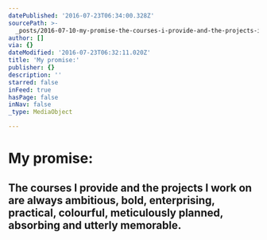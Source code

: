 ```yaml
---
datePublished: '2016-07-23T06:34:00.328Z'
sourcePath: >-
  _posts/2016-07-10-my-promise-the-courses-i-provide-and-the-projects-i-work-on.md
author: []
via: {}
dateModified: '2016-07-23T06:32:11.020Z'
title: 'My promise:'
publisher: {}
description: ''
starred: false
inFeed: true
hasPage: false
inNav: false
_type: MediaObject

---
```

# **My promise:**

## The courses I provide and the projects I work on are always ambitious, bold, enterprising, practical, colourful, meticulously planned, absorbing and utterly memorable.